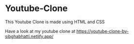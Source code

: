  # Youtube-Clone
This Youtube Clone is made using HTML and CSS

Have a look at my youtube clone at
https://youtube-clone-by-sibghabhatti.netlify.app/

